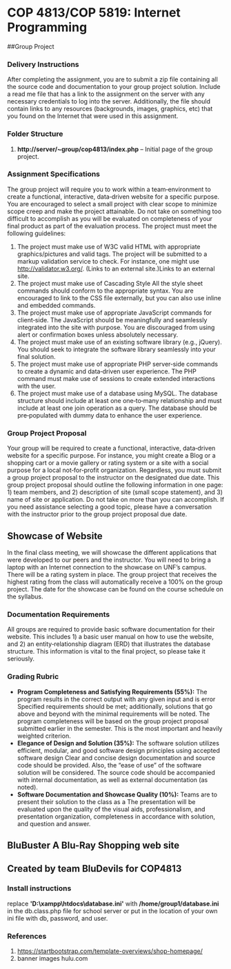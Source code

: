 # COP 4813/COP 5819: Internet Programming

##Group Project

### Delivery Instructions
After completing the assignment, you are to submit a zip file containing all the source code and documentation to your group project solution. Include a read me file that has a link to the assignment on the server with any necessary credentials to log into the server. Additionally, the file should contain links to any resources (backgrounds, images, graphics, etc) that you found on the Internet that were used in this assignment.

### Folder Structure
1. **http://server/~group/cop4813/index.php** – Initial page of the group project.


### Assignment Specifications
The group project will require you to work within a team‐environment to create a functional, interactive, data‐driven website for a specific purpose. You are encouraged to select a small project with clear scope to minimize scope creep and make the project attainable. Do not take on something too difficult to accomplish as you will be evaluated on completeness of your final product as part of the evaluation process. The project must meet the following guidelines:


1.  The project must make use of W3C valid HTML with appropriate graphics/pictures and valid tags. The project will be submitted to a markup validation service to check. For instance,
    one might use http://validator.w3.org/. (Links to an external site.)Links to an external site.
2.  The project must make use of Cascading Style All the style sheet commands should conform to the appropriate syntax. You are encouraged to link to the CSS file externally, but you
    can also use inline and embedded commands.
3.  The project must make use of appropriate JavaScript commands for client‐side. The JavaScript should be meaningfully and seamlessly integrated into the site with purpose. You are
    discouraged from using alert or confirmation boxes unless absolutely necessary.
4.  The project must make use of an existing software library (e.g., jQuery). You should seek to integrate the software library seamlessly into your final solution.
5.  The project must make use of appropriate PHP server‐side commands to create a dynamic and data‐driven user experience. The PHP command must make use of sessions to create
    extended interactions with the user.
6.  The project must make use of a database using MySQL. The database structure should include at least one one‐to‐many relationship and must include at least one join operation
    as a query. The database should be pre‐populated with dummy data to enhance the user experience.

### Group Project Proposal
Your group will be required to create a functional, interactive, data‐driven website for a specific purpose. For instance, you might create a Blog or a shopping cart or a movie gallery or rating system or a site with a social purpose for a local not‐for‐profit organization. Regardless, you must submit a group project proposal to the instructor on the designated due date. This group project proposal should outline the following information in one page: 1) team members, and 2) description of site (small scope statement), and 3) name of site or application. Do not take on more than you can accomplish. If you need assistance selecting a good topic, please have a conversation with the instructor prior to the group project proposal due date.

## Showcase of Website
In the final class meeting, we will showcase the different applications that were developed to our peers and the instructor. You will need to bring a laptop with an Internet connection to the showcase on UNF’s campus. There will be a rating system in place. The group project that receives the highest rating from the class will automatically receive a 100% on the group project. The date for the showcase can be found on the course schedule on the syllabus.

### Documentation Requirements
All groups are required to provide basic software documentation for their website. This includes 1) a basic user manual on how to use the website, and 2) an entity‐relationship diagram (ERD) that illustrates the database structure. This information is vital to the final project, so please take it seriously.

 ### Grading Rubric
* **Program Completeness and Satisfying Requirements (55%):** The program results in the correct output with any given input and is error Specified requirements should be met; additionally, solutions that go above and beyond with the minimal requirements will be noted. The program completeness will be based on the group project proposal submitted earlier in the semester. This is the most important and heavily weighted criterion.
* **Elegance of Design and Solution (35%):** The software solution utilizes efficient, modular, and good software design principles using accepted software design Clear and concise design documentation and source code should be provided. Also, the “ease of use” of the software solution will be considered. The source code should be accompanied with internal documentation, as well as external documentation (as noted).
* **Software Documentation and Showcase Quality (10%):** Teams are to present their solution to the class as a The presentation will be evaluated upon the quality of the visual aids, professionalism, and presentation organization, completeness in accordance with solution, and question and answer.

## BluBuster A Blu-Ray Shopping web site
## Created by team BluDevils for COP4813

### Install instructions
replace **'D:\xampp\htdocs\database.ini'** with **/home/group1/database.ini** in the db.class.php file
for school server or put in the location of your own ini file with db, password, and user.
### References
1. https://startbootstrap.com/template-overviews/shop-homepage/
2. banner images hulu.com
